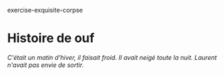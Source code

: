 exercise-exquisite-corpse
# Histoire de ouf

_C'était un matin d'hiver, il faisait froid._
_Il avait neigé toute la nuit._
_Laurent n'avait pas envie de sortir._
